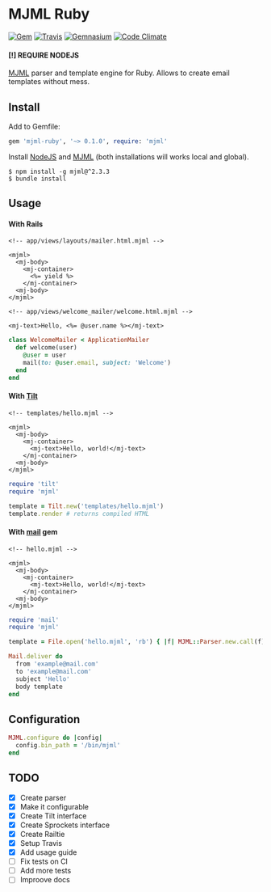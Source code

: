 # MJML Ruby

[![Gem](https://img.shields.io/gem/v/mjml-ruby.svg?maxAge=2592000)]()
[![Travis](https://img.shields.io/travis/kolybasov/mjml-ruby.svg?maxAge=2592000)]()
[![Gemnasium](https://img.shields.io/gemnasium/kolybasov/mjml-ruby.svg?maxAge=2592000)]()
[![Code Climate](https://codeclimate.com/github/kolybasov/mjml-ruby/badges/gpa.svg)](https://codeclimate.com/github/kolybasov/mjml-ruby)

#### [!] REQUIRE NODEJS

[MJML](https://mjml.io) parser and template engine for Ruby. 
Allows to create email templates without mess.

## Install

Add to Gemfile:

```ruby
gem 'mjml-ruby', '~> 0.1.0', require: 'mjml'
```

Install [NodeJS](https://nodejs.org/en/) and [MJML](https://mjml.io) (both installations will works local and global).

```
$ npm install -g mjml@^2.3.3
$ bundle install
```

## Usage

#### With Rails

```erb
<!-- app/views/layouts/mailer.html.mjml -->

<mjml>
  <mj-body>
    <mj-container>
      <%= yield %>
    </mj-container>
  <mj-body>
</mjml>
```

```erb
<!-- app/views/welcome_mailer/welcome.html.mjml -->

<mj-text>Hello, <%= @user.name %></mj-text>
```

```ruby
class WelcomeMailer < ApplicationMailer
  def welcome(user)
  	@user = user
  	mail(to: @user.email, subject: 'Welcome')
  end
end
```

#### With [Tilt](https://github.com/rtomayko/tilt)

```erb
<!-- templates/hello.mjml -->

<mjml>
  <mj-body>
    <mj-container>
      <mj-text>Hello, world!</mj-text>
    </mj-container>
  <mj-body>
</mjml>
```

```ruby
require 'tilt'
require 'mjml'

template = Tilt.new('templates/hello.mjml')
template.render # returns compiled HTML
```

#### With [mail](https://github.com/mikel/mail) gem

```erb
<!-- hello.mjml -->

<mjml>
  <mj-body>
    <mj-container>
      <mj-text>Hello, world!</mj-text>
    </mj-container>
  <mj-body>
</mjml>
```

```ruby
require 'mail'
require 'mjml'

template = File.open('hello.mjml', 'rb') { |f| MJML::Parser.new.call(f) }

Mail.deliver do
  from 'example@mail.com'
  to 'example@mail.com'
  subject 'Hello'
  body template
end
```

## Configuration

```ruby
MJML.configure do |config|
  config.bin_path = '/bin/mjml'
end
```

## TODO
- [x] Create parser
- [x] Make it configurable
- [x] Create Tilt interface
- [x] Create Sprockets interface
- [x] Create Railtie
- [x] Setup Travis
- [x] Add usage guide
- [ ] Fix tests on CI
- [ ] Add more tests
- [ ] Improove docs
